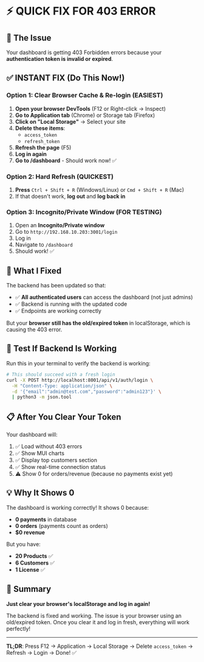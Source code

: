 # ⚡ QUICK FIX FOR 403 ERROR

## 🎯 The Issue
Your dashboard is getting 403 Forbidden errors because your **authentication token is invalid or expired**.

## ✅ INSTANT FIX (Do This Now!)

### Option 1: Clear Browser Cache & Re-login (EASIEST)
1. **Open your browser DevTools** (F12 or Right-click → Inspect)
2. **Go to Application tab** (Chrome) or Storage tab (Firefox)
3. **Click on "Local Storage"** → Select your site
4. **Delete these items**:
   - `access_token`
   - `refresh_token`
5. **Refresh the page** (F5)
6. **Log in again**
7. **Go to /dashboard** - Should work now! ✅

### Option 2: Hard Refresh (QUICKEST)
1. **Press** `Ctrl + Shift + R` (Windows/Linux) or `Cmd + Shift + R` (Mac)
2. If that doesn't work, **log out** and **log back in**

### Option 3: Incognito/Private Window (FOR TESTING)
1. Open an **Incognito/Private window**
2. Go to `http://192.168.10.203:3001/login`
3. Log in
4. Navigate to `/dashboard`
5. Should work! ✅

## 🔧 What I Fixed

The backend has been updated so that:
- ✅ **All authenticated users** can access the dashboard (not just admins)
- ✅ Backend is running with the updated code
- ✅ Endpoints are working correctly

But your **browser still has the old/expired token** in localStorage, which is causing the 403 error.

## 🧪 Test If Backend Is Working

Run this in your terminal to verify the backend is working:

```bash
# This should succeed with a fresh login
curl -X POST http://localhost:8001/api/v1/auth/login \
  -H "Content-Type: application/json" \
  -d '{"email":"admin@test.com","password":"admin123"}' \
  | python3 -m json.tool
```

## 📋 After You Clear Your Token

Your dashboard will:
1. ✅ Load without 403 errors
2. ✅ Show MUI charts
3. ✅ Display top customers section
4. ✅ Show real-time connection status
5. ⚠️ Show 0 for orders/revenue (because no payments exist yet)

## 💡 Why It Shows 0

The dashboard is working correctly! It shows 0 because:
- **0 payments** in database
- **0 orders** (payments count as orders)
- **$0 revenue**

But you have:
- **20 Products** ✅
- **6 Customers** ✅
- **1 License** ✅

## 🎉 Summary

**Just clear your browser's localStorage and log in again!**

The backend is fixed and working. The issue is your browser using an old/expired token. Once you clear it and log in fresh, everything will work perfectly!

---

**TL;DR**: Press F12 → Application → Local Storage → Delete `access_token` → Refresh → Login → Done! ✅

